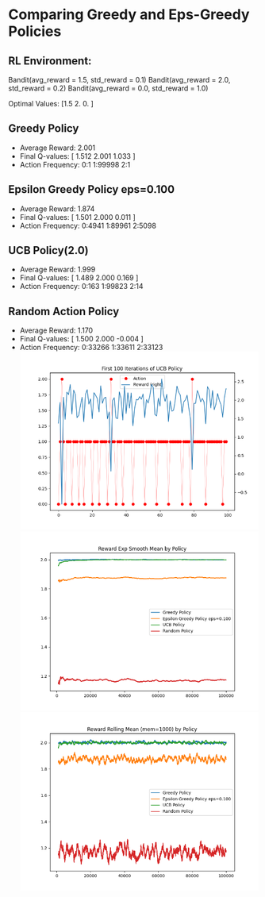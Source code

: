 # Comparing Greedy and Eps-Greedy Policies

## RL Environment:
Bandit(avg_reward = 1.5, std_reward = 0.1)
Bandit(avg_reward = 2.0, std_reward = 0.2)
Bandit(avg_reward = 0.0, std_reward = 1.0)


Optimal Values: [1.5 2.  0. ]
## Greedy Policy
- Average Reward: 2.001
- Final Q-values: [ 1.512 2.001 1.033 ]
- Action Frequency: 0:1 1:99998 2:1 
## Epsilon Greedy Policy eps=0.100
- Average Reward: 1.874
- Final Q-values: [ 1.501 2.000 0.011 ]
- Action Frequency: 0:4941 1:89961 2:5098 
## UCB Policy(2.0)
- Average Reward: 1.999
- Final Q-values: [ 1.489 2.000 0.169 ]
- Action Frequency: 0:163 1:99823 2:14 
## Random Action Policy
- Average Reward: 1.170
- Final Q-values: [ 1.500 2.000 -0.004 ]
- Action Frequency: 0:33266 1:33611 2:33123 
![plot](Figure_3.png)
![plot](Figure_1.png)
![plot](Figure_2.png)
